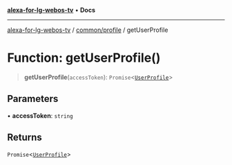 [**alexa-for-lg-webos-tv**](../../../README.md) • **Docs**

***

[alexa-for-lg-webos-tv](../../../modules.md) / [common/profile](../README.md) / getUserProfile

# Function: getUserProfile()

> **getUserProfile**(`accessToken`): `Promise`\<[`UserProfile`](../type-aliases/UserProfile.md)\>

## Parameters

• **accessToken**: `string`

## Returns

`Promise`\<[`UserProfile`](../type-aliases/UserProfile.md)\>
